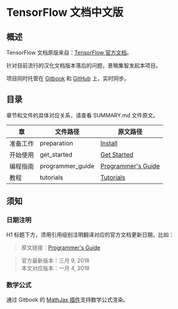 # TensorFlow 文档中文版

## 概述

TensorFlow 文档原版来自：[TensorFlow 官方文档](https://www.tensorflow.org)。

针对目前流行的汉化文档版本落后的问题，景略集智发起本项目。

项目同时托管在 [Gitbook](https://www.gitbook.com/book/jinglue/tensorflow-guide/details) 和 [GitHub](https://github.com/Jinglue/TensorFlow-Guide) 上，实时同步。

## 目录

章节和文件的具体对应关系，请查看 SUMMARY.md 文件原文。

| 章    | 文件路径             | 原文路径                                     |
| ---- | ---------------- | ---------------------------------------- |
| 准备工作 | preparation      | [Install](https://www.tensorflow.org/install/) |
| 开始使用 | get_started      | [Get Started](https://www.tensorflow.org/get_started/) |
| 编程指南 | programmer_guide | [Programmer's Guide](https://www.tensorflow.org/programmers_guide/) |
| 教程   | tutorials        | [Tutorials](https://www.tensorflow.org/tutorials/) |

## 须知

### 日期注明

H1 标题下方，须用引用级别注明翻译对应的官方文档更新日期，比如：

> 原文链接：[Programmer's Guide](https://www.tensorflow.org/programmers_guide/)

> 官方最新版本：三月 9, 2018  
> 本文对应版本：一月 4, 2018

### 数学公式

通过 Gitbook 的 [MathJax 插件](https://github.com/GitbookIO/plugin-mathjax)支持数学公式渲染。